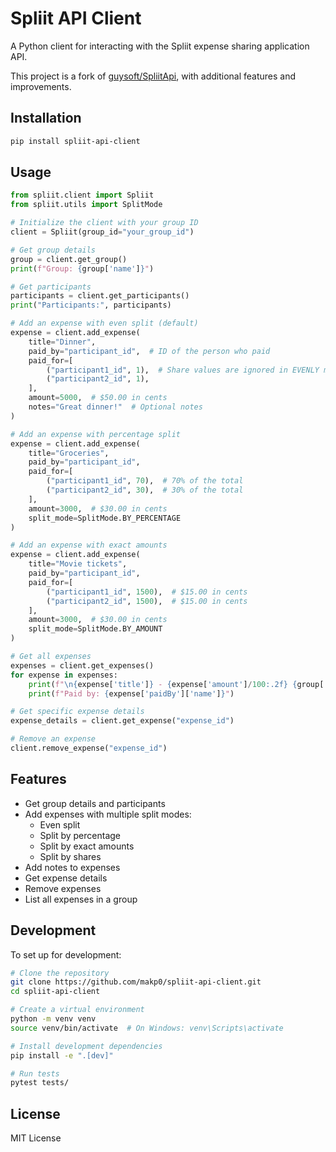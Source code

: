 # Spliit API Client

A Python client for interacting with the Spliit expense sharing application API.

This project is a fork of [guysoft/SpliitApi](https://github.com/guysoft/SpliitApi), with additional features and improvements.

## Installation

```bash
pip install spliit-api-client
```

## Usage

```python
from spliit.client import Spliit
from spliit.utils import SplitMode

# Initialize the client with your group ID
client = Spliit(group_id="your_group_id")

# Get group details
group = client.get_group()
print(f"Group: {group['name']}")

# Get participants
participants = client.get_participants()
print("Participants:", participants)

# Add an expense with even split (default)
expense = client.add_expense(
    title="Dinner",
    paid_by="participant_id",  # ID of the person who paid
    paid_for=[
        ("participant1_id", 1),  # Share values are ignored in EVENLY mode
        ("participant2_id", 1),
    ],
    amount=5000,  # $50.00 in cents
    notes="Great dinner!"  # Optional notes
)

# Add an expense with percentage split
expense = client.add_expense(
    title="Groceries",
    paid_by="participant_id",
    paid_for=[
        ("participant1_id", 70),  # 70% of the total
        ("participant2_id", 30),  # 30% of the total
    ],
    amount=3000,  # $30.00 in cents
    split_mode=SplitMode.BY_PERCENTAGE
)

# Add an expense with exact amounts
expense = client.add_expense(
    title="Movie tickets",
    paid_by="participant_id",
    paid_for=[
        ("participant1_id", 1500),  # $15.00 in cents
        ("participant2_id", 1500),  # $15.00 in cents
    ],
    amount=3000,  # $30.00 in cents
    split_mode=SplitMode.BY_AMOUNT
)

# Get all expenses
expenses = client.get_expenses()
for expense in expenses:
    print(f"\n{expense['title']} - {expense['amount']/100:.2f} {group['currency']}")
    print(f"Paid by: {expense['paidBy']['name']}")

# Get specific expense details
expense_details = client.get_expense("expense_id")

# Remove an expense
client.remove_expense("expense_id")
```

## Features

- Get group details and participants
- Add expenses with multiple split modes:
  - Even split
  - Split by percentage
  - Split by exact amounts
  - Split by shares
- Add notes to expenses
- Get expense details
- Remove expenses
- List all expenses in a group

## Development

To set up for development:

```bash
# Clone the repository
git clone https://github.com/makp0/spliit-api-client.git
cd spliit-api-client

# Create a virtual environment
python -m venv venv
source venv/bin/activate  # On Windows: venv\Scripts\activate

# Install development dependencies
pip install -e ".[dev]"

# Run tests
pytest tests/
```

## License

MIT License